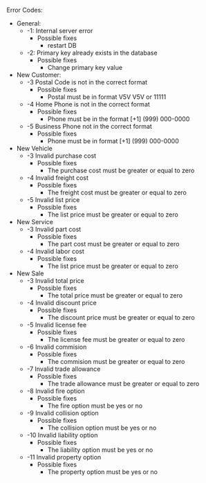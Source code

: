Error Codes:
  - General:
      - -1: Internal server error
        - Possible fixes
          - restart DB
      - -2: Primary key already exists in the database
        - Possible fixes
          - Change primary key value
  - New Customer:
      - -3 Postal Code is not in the correct format
        - Possible fixes
          - Postal must be in format V5V V5V or 11111
      - -4 Home Phone is not in the correct format
        - Possible fixes
          - Phone must be in the format [+1] (999) 000-0000
      - -5 Business Phone not in the correct format
        - Possible fixes
          - Phone must be in format [+1] (999) 000-0000
  - New Vehicle
      - -3 Invalid purchase cost
        - Possible fixes
          - The purchase cost must be greater or equal to zero
      - -4 Invalid freight cost
        - Possible fixes
          - The freight cost must be greater or equal to zero
      - -5 Invalid list price
        - Possible fixes
          - The list price must be greater or equal to zero
  - New Service
      - -3 Invalid part cost
        - Possible fixes
          - The part cost must be greater or equal to zero
      - -4 Invalid labor cost 
        - Possible fixes
          - The list price must be greater or equal to zero
  - New Sale
      - -3 Invalid total price
        - Possible fixes
          - The total price must be greater or equal to zero
      - -4 Invalid discount price
        - Possible fixes
          - The discount price must be greater or equal to zero
      - -5 Invalid license fee
        - Possible fixes
          - The license fee must be greater or equal to zero
      - -6 Invalid commision
        - Possible fixes
          - The commision must be greater or equal to zero
      - -7 Invalid trade allowance
        - Possible fixes
          - The trade allowance must be greater or equal to zero
      - -8 Invalid fire option
        - Possible fixes
          - The fire option must be yes or no
      - -9 Invalid collision option
        - Possible fixes
          - The collision option must be yes or no
      - -10 Invalid liability option
        - Possible fixes
          - The liability option must be yes or no
      - -11 Invalid property option
        - Possible fixes
          - The property option must be yes or no

